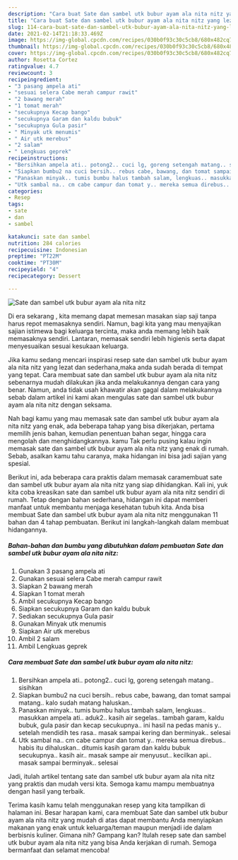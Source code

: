 ```yaml
---
description: "Cara buat Sate dan sambel utk bubur ayam ala nita nitz yang lezat dan Mudah Dibuat"
title: "Cara buat Sate dan sambel utk bubur ayam ala nita nitz yang lezat dan Mudah Dibuat"
slug: 114-cara-buat-sate-dan-sambel-utk-bubur-ayam-ala-nita-nitz-yang-lezat-dan-mudah-dibuat
date: 2021-02-14T21:18:33.469Z
image: https://img-global.cpcdn.com/recipes/030b0f93c30c5cb8/680x482cq70/sate-dan-sambel-utk-bubur-ayam-ala-nita-nitz-foto-resep-utama.jpg
thumbnail: https://img-global.cpcdn.com/recipes/030b0f93c30c5cb8/680x482cq70/sate-dan-sambel-utk-bubur-ayam-ala-nita-nitz-foto-resep-utama.jpg
cover: https://img-global.cpcdn.com/recipes/030b0f93c30c5cb8/680x482cq70/sate-dan-sambel-utk-bubur-ayam-ala-nita-nitz-foto-resep-utama.jpg
author: Rosetta Cortez
ratingvalue: 4.7
reviewcount: 3
recipeingredient:
- "3 pasang ampela ati"
- "sesuai selera Cabe merah campur rawit"
- "2 bawang merah"
- "1 tomat merah"
- "secukupnya Kecap bango"
- "secukupnya Garam dan kaldu bubuk"
- "secukupnya Gula pasir"
- " Minyak utk menumis"
- " Air utk merebus"
- "2 salam"
- " Lengkuas geprek"
recipeinstructions:
- "Bersihkan ampela ati.. potong2.. cuci lg, goreng setengah matang.. sisihkan"
- "Siapkan bumbu2 na cuci bersih.. rebus cabe, bawang, dan tomat sampai matang.. kalo sudah matang haluskan.."
- "Panaskan minyak.. tumis bumbu halus tambah salam, lengkuas.. masukkan ampela ati.. aduk2.. kasih air segelas.. tambah garam, kaldu bubuk, gula pasir dan kecap secukupnya.. ini hasil na pedas manis y.. setelah mendidih tes rasa.. masak sampai kering dan berminyak.. selesai"
- "Utk sambal na.. cm cabe campur dan tomat y.. mereka semua direbus.. habis itu dihaluskan.. ditumis kasih garam dan kaldu bubuk secukupnya.. kasih air.. masak sampe air menyusut.. kecilkan api.. masak sampai berminyak.. selesai"
categories:
- Resep
tags:
- sate
- dan
- sambel

katakunci: sate dan sambel 
nutrition: 284 calories
recipecuisine: Indonesian
preptime: "PT22M"
cooktime: "PT30M"
recipeyield: "4"
recipecategory: Dessert

---
```



![Sate dan sambel utk bubur ayam ala nita nitz](https://img-global.cpcdn.com/recipes/030b0f93c30c5cb8/680x482cq70/sate-dan-sambel-utk-bubur-ayam-ala-nita-nitz-foto-resep-utama.jpg)

Di era  sekarang , kita memang dapat memesan masakan siap saji tanpa harus repot memasaknya sendiri. Namun, bagi kita yang mau menyajikan sajian istimewa bagi keluarga tercinta, maka anda memang lebih baik memasaknya sendiri. Lantaran, memasak sendiri lebih higienis serta dapat menyesuaikan sesuai kesukaan keluarga.

Jika kamu sedang mencari inspirasi resep sate dan sambel utk bubur ayam ala nita nitz yang lezat dan sederhana,maka anda sudah berada di tempat yang tepat. Cara membuat sate dan sambel utk bubur ayam ala nita nitz  sebenarnya mudah dilakukan jika anda melakukannya dengan cara yang benar. Namun, anda tidak usah khawatir akan gagal dalam melakukannya 
sebab dalam artikel ini kami akan mengulas sate dan sambel utk bubur ayam ala nita nitz dengan seksama.  



Nah bagi kamu yang mau memasak sate dan sambel utk bubur ayam ala nita nitz yang enak, ada beberapa tahap yang bisa dikerjakan, pertama memilih jenis bahan, kemudian penentuan bahan segar, hingga cara mengolah dan menghidangkannya. kamu Tak perlu pusing kalau ingin memasak sate dan sambel utk bubur ayam ala nita nitz yang enak di rumah. Sebab, asalkan kamu  tahu caranya, maka hidangan ini bisa jadi sajian yang spesial.

Berikut ini, ada beberapa cara praktis  dalam memasak caramembuat sate dan sambel utk bubur ayam ala nita nitz yang siap dihidangkan. Kali ini, yuk kita coba kreasikan sate dan sambel utk bubur ayam ala nita nitz sendiri di rumah. Tetap dengan bahan sederhana, hidangan ini dapat memberi manfaat untuk membantu menjaga kesehatan tubuh kita. Anda bisa membuat Sate dan sambel utk bubur ayam ala nita nitz menggunakan 11 bahan dan 4 tahap pembuatan. Berikut ini langkah-langkah dalam membuat hidangannya.

<!--inarticleads1-->

##### Bahan-bahan dan bumbu yang dibutuhkan dalam pembuatan Sate dan sambel utk bubur ayam ala nita nitz:

1. Gunakan 3 pasang ampela ati
1. Gunakan sesuai selera Cabe merah campur rawit
1. Siapkan 2 bawang merah
1. Siapkan 1 tomat merah
1. Ambil secukupnya Kecap bango
1. Siapkan secukupnya Garam dan kaldu bubuk
1. Sediakan secukupnya Gula pasir
1. Gunakan  Minyak utk menumis
1. Siapkan  Air utk merebus
1. Ambil 2 salam
1. Ambil  Lengkuas geprek




<!--inarticleads2-->

##### Cara membuat Sate dan sambel utk bubur ayam ala nita nitz:

1. Bersihkan ampela ati.. potong2.. cuci lg, goreng setengah matang.. sisihkan
1. Siapkan bumbu2 na cuci bersih.. rebus cabe, bawang, dan tomat sampai matang.. kalo sudah matang haluskan..
1. Panaskan minyak.. tumis bumbu halus tambah salam, lengkuas.. masukkan ampela ati.. aduk2.. kasih air segelas.. tambah garam, kaldu bubuk, gula pasir dan kecap secukupnya.. ini hasil na pedas manis y.. setelah mendidih tes rasa.. masak sampai kering dan berminyak.. selesai
1. Utk sambal na.. cm cabe campur dan tomat y.. mereka semua direbus.. habis itu dihaluskan.. ditumis kasih garam dan kaldu bubuk secukupnya.. kasih air.. masak sampe air menyusut.. kecilkan api.. masak sampai berminyak.. selesai




Jadi, itulah artikel tentang  sate dan sambel utk bubur ayam ala nita nitz  yang praktis dan mudah versi kita. Semoga kamu mampu membuatnya dengan hasil yang terbaik. 

Terima kasih kamu telah menggunakan resep yang kita tampilkan di halaman ini. Besar harapan kami, cara membuat  Sate dan sambel utk bubur ayam ala nita nitz yang mudah di atas dapat membantu Anda menyiapkan makanan yang enak untuk keluarga/teman maupun menjadi ide dalam berbisnis kuliner. Gimana nih? Gampang kan? Itulah resep sate dan sambel utk bubur ayam ala nita nitz yang bisa Anda kerjakan di rumah. Semoga bermanfaat dan selamat mencoba!

